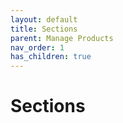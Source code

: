 ```yaml
---
layout: default
title: Sections
parent: Manage Products
nav_order: 1
has_children: true
---
```


# Sections

